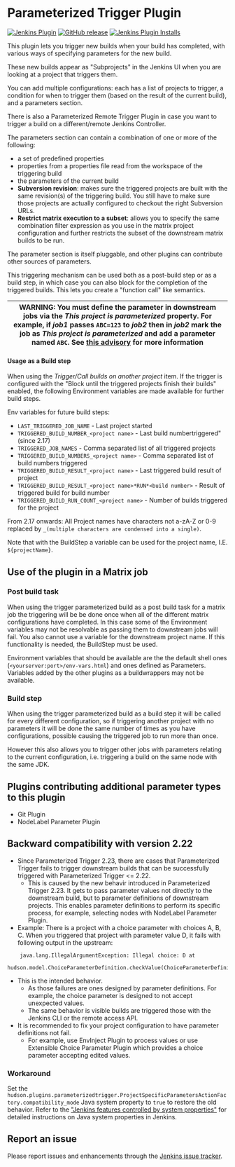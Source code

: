 # Parameterized Trigger Plugin

[![Jenkins Plugin](https://img.shields.io/jenkins/plugin/v/parameterized-trigger.svg)](https://plugins.jenkins.io/parameterized-trigger)
[![GitHub release](https://img.shields.io/github/release/jenkinsci/parameterized-trigger-plugin.svg?label=changelog)](https://github.com/jenkinsci/parameterized-trigger-plugin/releases/latest)
[![Jenkins Plugin Installs](https://img.shields.io/jenkins/plugin/i/parameterized-trigger.svg?color=blue)](https://plugins.jenkins.io/parameterized-trigger)

This plugin lets you trigger new builds when your build has completed,
with various ways of specifying parameters for the new build.

These new builds appear as "Subprojects" in the Jenkins UI when you
are looking at a project that triggers them.

You can add multiple configurations: each has a list of projects to trigger, a condition for when to trigger them
(based on the result of the current build), and a parameters section.

There is also a Parameterized Remote Trigger Plugin in case you want to trigger a build on a different/remote Jenkins Controller.

The parameters section can contain a combination of one or more of the following:

-   a set of predefined properties
-   properties from a properties file read from the workspace of the triggering build
-   the parameters of the current build
-   **Subversion revision**: makes sure the triggered projects are built with the same revision(s) of the triggering build.
    You still have to make sure those projects are actually configured to checkout the right Subversion URLs.
-   **Restrict matrix execution to a subset**: allows you to specify the same combination filter expression as you use in the matrix project configuration and further restricts the subset of the downstream matrix builds to be run.

The parameter section is itself pluggable, and other plugins can contribute other sources of parameters.

This triggering mechanism can be used both as a post-build step or as a build step, in which case you can also block for the completion of the triggered builds.
This lets you create a "function call" like semantics.

| WARNING: You must define the parameter in downstream jobs via the _This project is parameterized_ property. For example, if _job1_ passes `ABC=123` to _job2_ then in _job2_ mark the job as _This project is parameterized_ and add a parameter named `ABC`. See [this advisory](https://jenkins.io/blog/2016/05/11/security-update/) for more information |
| --- |

 #### Usage as a Build step

When using the _Trigger/Call builds on another project_ item.
If the trigger is configured with the "Block until the triggered projects finish their builds" enabled, the following Environment variables are made available for further build steps.

Env variables for future build steps:

-   `LAST_TRIGGERED_JOB_NAME` - Last project started
-   `TRIGGERED_BUILD_NUMBER_<project name>` - Last build numbertriggered" (since 2.17)
-   `TRIGGERED_JOB_NAMES` - Comma separated list of all triggered projects
-   `TRIGGERED_BUILD_NUMBERS_<project name>` - Comma separated list of build numbers triggered
-   `TRIGGERED_BUILD_RESULT_<project name>` - Last triggered build result of project
-   `TRIGGERED_BUILD_RESULT_<project name>*RUN*<build number>` - Result of triggered build for build number
-   `TRIGGERED_BUILD_RUN_COUNT_<project name>` - Number of builds triggered for the project

From 2.17 onwards: All Project names have characters not a-zA-Z or 0-9 replaced by
`_(multiple characters are condensed into a single)`.

Note that with the BuildStep a variable can be used for the project name, I.E. `${projectName}`.

## Use of the plugin in a Matrix job

### Post build task

When using the trigger parameterized build as a post build task for a matrix job the triggering will be be done once when all of the different matrix configurations have completed.
In this case some of the Environment variables may not be resolvable as passing them to downstream jobs will fail.
You also cannot use a variable for the downstream project name.
If this functionality is needed, the BuildStep must be used.

Environment variables that should be available are the the default shell ones (`<yourserver:port>/env-vars.html`) and ones defined as Parameters.
Variables added by the other plugins as a buildwrappers may not be available.

### Build step

When using the trigger parameterized build as a build step it will be called for every different configuration,
so if triggering another project with no parameters it will be done the same number of times as you have configurations,
possible causing the triggered job to run more than once.

However this also allows you to trigger other jobs with parameters relating to the current configuration,
i.e. triggering a build on the same node with the same JDK.

## Plugins contributing additional parameter types to this plugin

* Git Plugin
* NodeLabel Parameter Plugin

## Backward compatibility with version 2.22

-   Since Parameterized Trigger 2.23, there are cases that Parameterized Trigger fails to trigger downstream builds that can be successfully triggered with Parameterized Trigger \<= 2.22.
    -   This is caused by the new behavir introduced in Parameterized Trigger 2.23.
        It gets to pass parameter values not directly to the downstream build, but to parameter definitions of downstream projects.
        This enables parameter definitions to perform its specific process, for example, selecting nodes with NodeLabel Parameter Plugin.
-   Example: There is a project with a choice parameter with choices A, B, C.
    When you triggered that project with parameter value D, it fails with following output in the upstream:

```
    java.lang.IllegalArgumentException: Illegal choice: D at
    hudson.model.ChoiceParameterDefinition.checkValue(ChoiceParameterDefinition.java:72)
```

-   This is the intended behavior.
    -   As those failures are ones designed by parameter definitions.
        For example, the choice parameter is designed to not accept unexpected values.
    -   The same behavior is visible builds are triggered those with the Jenkins CLI or the remote access API.
-   It is recommended to fix your project configuration to have parameter definitions not fail.
    -   For example, use EnvInject Plugin to process values or use Extensible Choice Parameter Plugin which provides a choice parameter accepting edited values.

### Workaround

Set the `hudson.plugins.parameterizedtrigger.ProjectSpecificParametersActionFactory.compatibility_mode` Java system property to `true` to restore the old behavior.
Refer to the ["Jenkins features controlled by system properties"](https://www.jenkins.io/doc/book/managing/system-properties/) for detailed instructions on Java system properties in Jenkins.

## Report an issue

Please report issues and enhancements through the [Jenkins issue tracker](https://www.jenkins.io/participate/report-issue/redirect/#15592).
